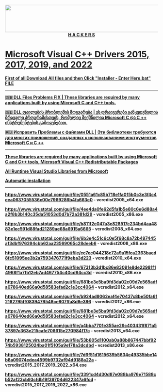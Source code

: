 <p align="center"><img width="728" height="90" src="https://media.giphy.com/media/NcSRM70PbxRbR0PMZJ/giphy.gif"> <br> <b> <a href="https://hackers.ge"> H A C K E R S

# Microsoft Visual C++ Drivers 2015, 2017, 2019, and 2022

First of all Download All files and then Click "Installer - Enter Here.bat" FILE 

---------------------

🇬🇧 DLL Files Problems FIX | These libraries are required by many applications built by using Microsoft C and C++ tools.

🇬🇪 DLL ფაილების პრობლემის მოგვარება | ეს დრაივერები განკუთვნილია მრავალი პროგრამისთვის, რომელიც შექმნილია Microsoft C და C ++ ინსტრუმენტების გამოყენებით.

🇷🇺 Исправить Проблемы с файлами DLL | Эти библиотеки требуются для многих приложений, созданных с использованием инструментов Microsoft C и C ++

---------------------

These libraries are required by many applications built by using Microsoft C and C++ tools, Microsoft Visual C++ Redistributable Packages

All Runtime Visual Studio Libraries from Microsoft

Automatic installation

-----------------------

https://www.virustotal.com/gui/file/0551a61c85b718e1fa015b0c3e3f4c4eea0637055536c00e7969286b4fa663e0 - vcredist2005_x64.exe

https://www.virustotal.com/gui/file/4ee4da0fe62d5fa1b5e80c6e6d88a4a2f8b3b140c35da51053d0d7b72a381d29 - vcredist2005_x86.exe

https://www.virustotal.com/gui/file/b811f2c047a3e828517c234bd4aa4883e1ec591d88fad21289ae68a6915a6665 - vcredist2008_x64.exe

https://www.virustotal.com/gui/file/6b3e4c51c6c0e5f68c8a72b497445af3dbf976394cbb62aa23569065c28deeb6 - vcredist2008_x86.exe

https://www.virustotal.com/gui/file/cc7ec044218c72a9a15fca2363baed8fc51095ee3b2a7593476771f9eba3d223 -  vcredist2010_x64.exe

https://www.virustotal.com/gui/file/67313b3d1bc86e83091e8de22981f14968f1a7fb12eb7ad467754c40cd94cc3d -  vcredist2010_x86.exe

https://www.virustotal.com/gui/file/681be3e5ba9fd3da02c09d7e565adfa078640ed66a0d58583efad2c1e3cc4064 -  vcredist2012_x64.exe

https://www.virustotal.com/gui/file/b924ad8062eaf4e70437c8be50fa612162795ff0839479546ce907ffa8d6e386 -  vcredist2012_x86.exe

https://www.virustotal.com/gui/file/681be3e5ba9fd3da02c09d7e565adfa078640ed66a0d58583efad2c1e3cc4064 -  vcredist2012_x64.exe

https://www.virustotal.com/gui/file/a4bba7701e355ae29c403431f871a537897c363e215cafe706615e270984f17c -  vcredist2013_x64.exe

https://www.virustotal.com/gui/file/53b605d1100ab0a88b867447bbf9274b5938125024ba01f5105a9e178a3dcdbd -  vcredist2013_x86.exe

https://www.virustotal.com/gui/file/7d6f51d1615639b5634e49335bbe14b8a09074edea4599b9732af94d9188a22a - vcredist2015_2017_2019_2022_x64.exe

https://www.virustotal.com/gui/file/3391cd4d30d87e088ba976e71588cb52af23cb93cfdb19f39704d622347a6fcd - vcredist2015_2017_2019_2022_x86.exe
